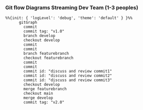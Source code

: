 ### Git flow Diagrams Streaming Dev Team (1-3 peoples)

<div class="flex items-center mx-0 p-0">

```mermaid {scale: 0.1}
%%{init: { 'logLevel': 'debug', 'theme': 'default' } }%%
      gitGraph
        commit
        commit tag: "v1.0"
        branch develop
        checkout develop
        commit
        commit
        branch featurebranch
        checkout featurebranch
        commit
        commit
        commit id: "discuss and review commit1"
        commit id: "discuss and review commit2"
        commit id: "discuss and review commit3"
        checkout develop
        merge featurebranch
        checkout main
        merge develop
        commit tag: "v2.0"

```

</div>
